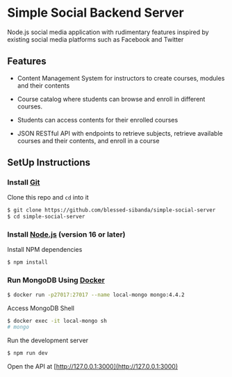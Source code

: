 # Simple Social Backend Server

Node.js social media application with rudimentary features inspired by existing social media platforms such as Facebook and Twitter 

## Features

- Content Management System for instructors to create courses, modules and their contents

- Course catalog where students can browse and enroll in different courses. 

- Students can access contents for their enrolled courses

- JSON RESTful API with endpoints to retrieve subjects, retrieve available courses and their contents, and enroll in a course

## SetUp Instructions

### Install [Git](https://git-scm.com/downloads)

Clone this repo and `cd` into it

```bash
$ git clone https://github.com/blessed-sibanda/simple-social-server
$ cd simple-social-server
```

### Install [Node.js](https://nodejs.org/en/) (version 16 or later)

Install NPM dependencies

```bash
$ npm install
```

### Run MongoDB Using [Docker](https://www.docker.com/get-started/)

```bash
$ docker run -p27017:27017 --name local-mongo mongo:4.4.2
```

Access MongoDB Shell

```bash
$ docker exec -it local-mongo sh
# mongo
```

Run the development server

```bash
$ npm run dev
```

Open the API at [http://127.0.0.1:3000](http://127.0.0.1:3000)
